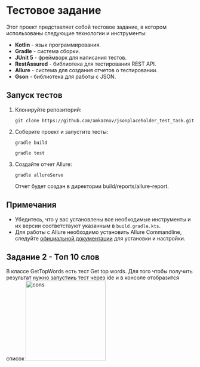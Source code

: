 # Тестовое задание
Этот проект представляет собой тестовое задание, в котором использованы следующие технологии и инструменты:

- **Kotlin** - язык программирования.
- **Gradle** - система сборки.
- **JUnit 5** - фреймворк для написания тестов.
- **RestAssured** - библиотека для тестирования REST API.
- **Allure** - система для создания отчетов о тестировании.
- **Gson** - библиотека для работы с JSON.

## Запуск тестов
1. Клонируйте репозиторий:
   ```
   git clone https://github.com/amkaznov/jsonplaceholder_test_task.git
   ```
2. Соберите проект и запустите тесты:
   ```
   gradle build
   ```
      ```
   gradle test
   ```
3. Создайте отчет Allure:
   ```
   gradle allureServe
   ```
   Отчет будет создан в директории build/reports/allure-report.

## Примечания
- Убедитесь, что у вас установлены все необходимые инструменты и их версии соответствуют указанным в `build.gradle.kts`.
- Для работы с Allure необходимо установить Allure Commandline, следуйте [официальной документации](https://docs.qameta.io/allure/) для установки и настройки.

## Задание 2 - Топ 10 слов 

В классе GetTopWords есть тест Get top words. Для того чтобы получить результат нужно запустииь тест через ide и в консоле отобразится список 
<img width="214" alt="cons" src="https://github.com/user-attachments/assets/5585544a-b8ca-4aa6-a6cd-019841e6efcc">
